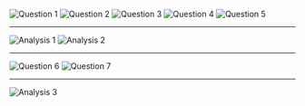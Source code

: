 ![Question 1](https://github.com/ykamoji/cnn-handcrafted-representations/blob/main/img_refs/question_1.png?raw=true)
![Question 2](https://github.com/ykamoji/cnn-handcrafted-representations/blob/main/img_refs/question_2.png?raw=true)
![Question 3](https://github.com/ykamoji/cnn-handcrafted-representations/blob/main/img_refs/question_3.png?raw=true)
![Question 4](https://github.com/ykamoji/cnn-handcrafted-representations/blob/main/img_refs/question_4.png?raw=true)
![Question 5](https://github.com/ykamoji/cnn-handcrafted-representations/blob/main/img_refs/question_5.png?raw=true)

<hr/>

![Analysis 1](https://github.com/ykamoji/cnn-handcrafted-representations/blob/main/img_refs/analysis_1.png?raw=true)
![Analysis 2](https://github.com/ykamoji/cnn-handcrafted-representations/blob/main/img_refs/analysis_2.png?raw=true)

<hr/>

![Question 6](https://github.com/ykamoji/cnn-handcrafted-representations/blob/main/img_refs/question_6.png?raw=true)
![Question 7](https://github.com/ykamoji/cnn-handcrafted-representations/blob/main/img_refs/question_7.png?raw=true)

<hr/>

![Analysis 3](https://github.com/ykamoji/cnn-handcrafted-representations/blob/main/img_refs/analysis_3.png?raw=true)